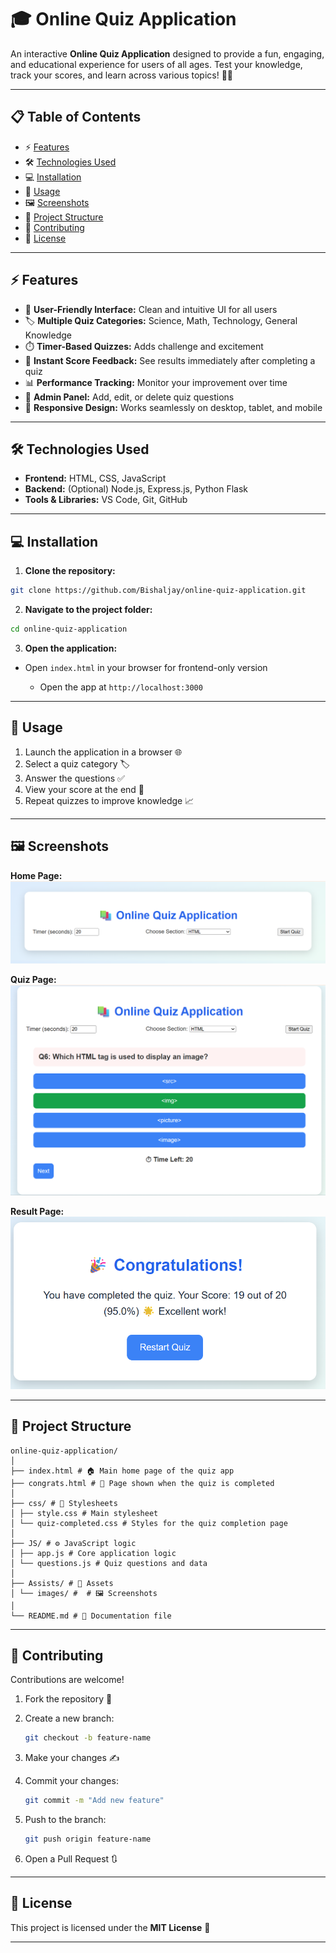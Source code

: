 # 🎓 Online Quiz Application

An interactive **Online Quiz Application** designed to provide a fun, engaging, and educational experience for users of all ages. Test your knowledge, track your scores, and learn across various topics! 🧠✨

---

## 📋 Table of Contents
- ⚡ [Features](#features)
- 🛠️ [Technologies Used](#technologies-used)
- 💻 [Installation](#installation)
- 🚀 [Usage](#usage)
- 🖼️ [Screenshots](#screenshots)
- 📂 [Project Structure](#project-structure)
- 🤝 [Contributing](#contributing)
- 📄 [License](#license)

---

## ⚡ Features

- 🌟 **User-Friendly Interface:** Clean and intuitive UI for all users  
- 🏷️ **Multiple Quiz Categories:** Science, Math, Technology, General Knowledge  
- ⏱️ **Timer-Based Quizzes:** Adds challenge and excitement  
- 📝 **Instant Score Feedback:** See results immediately after completing a quiz  
- 📊 **Performance Tracking:** Monitor your improvement over time  
- 🔧 **Admin Panel:** Add, edit, or delete quiz questions  
- 📱 **Responsive Design:** Works seamlessly on desktop, tablet, and mobile  

---

## 🛠️ Technologies Used

- **Frontend:** HTML, CSS, JavaScript  
- **Backend:** (Optional) Node.js, Express.js, Python Flask  
- **Tools & Libraries:** VS Code, Git, GitHub
---

## 💻 Installation

1. **Clone the repository:**
```bash
git clone https://github.com/Bishaljay/online-quiz-application.git
````

2. **Navigate to the project folder:**

```bash
cd online-quiz-application
```

3. **Open the application:**

* Open `index.html` in your browser for frontend-only version

  * Open the app at `http://localhost:3000`
---

## 🚀 Usage

1. Launch the application in a browser 🌐
2. Select a quiz category 🏷️
3. Answer the questions ✅
4. View your score at the end 🎯
5. Repeat quizzes to improve knowledge 📈

---

## 🖼️ Screenshots

**Home Page:**
![Home Page](https://github.com/Bishaljay/Online-Quiz-Application/blob/main/assets/image1.png)

**Quiz Page:**
![Quiz Page](https://github.com/Bishaljay/Online-Quiz-Application/blob/main/assets/image3.png)

**Result Page:**
![Result Page](https://github.com/Bishaljay/Online-Quiz-Application/blob/main/assets/image7.png)

---

## 📂 Project Structure

```
online-quiz-application/
│
├── index.html # 🏠 Main home page of the quiz app
├── congrats.html # 🎉 Page shown when the quiz is completed
│
├── css/ # 🎨 Stylesheets
│ ├── style.css # Main stylesheet
│ └── quiz-completed.css # Styles for the quiz completion page
│
├── JS/ # ⚙️ JavaScript logic
│ ├── app.js # Core application logic
│ └── questions.js # Quiz questions and data
│
├── Assists/ # 📂 Assets
│ └── images/ #  # 🖼️ Screenshots
│
└── README.md # 📖 Documentation file
```

---

## 🤝 Contributing

Contributions are welcome!

1. Fork the repository 🍴
2. Create a new branch:

   ```bash
   git checkout -b feature-name
   ```
3. Make your changes ✍️
4. Commit your changes:

   ```bash
   git commit -m "Add new feature"
   ```
5. Push to the branch:

   ```bash
   git push origin feature-name
   ```
6. Open a Pull Request 🔃

---

## 📄 License

This project is licensed under the **MIT License** 📝

---
